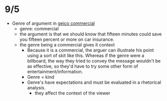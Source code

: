 # 9/5 
- Genre of argument in [geico commercial](https://www.youtube.com/watch?v=XUpbS92WrLQ)
    + genre: commercial
    + the argument is that we should know that  fifteen minutes could save you fifteen percent or more on car insurance. 
    + the genre being a commercial gives it context
        * Because it is a commercial, the arguer can illustrate his point using a sort of skit like this. Whereas if the genre were a billboard, the way they tried to convey the message wouldn't be as effective, so they'd have to try some other form of entertainment/information. 
        * Genre = kind
        * Genre's have expectations and must be evaluated in a rhetorical analysis. 
            - they affect the context of the viewer

